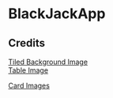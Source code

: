 # BlackJackApp


## Credits

[Tiled Background Image](https://static.vecteezy.com/system/resources/previews/002/582/114/non_2x/modern-abstract-casino-background-with-shiny-blue-playing-cards-signs-poker-symbols-on-black-background-casino-symbols-widescreen-wallpaper-vector.jpg)\
[Table Image](https://www.nicepng.com/ourpic/u2w7q8o0a9a9u2q8_poker-table-png-poker-table-online/)

[Card Images](https://code.google.com/archive/p/vector-playing-cards/downloads)

